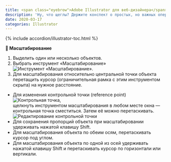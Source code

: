 ```yaml
---
title: <span class="eyebrow">Adobe Illustrator для веб-дизайнера</span> 2) Трансформация объектов
description: 'Ну, что щеглы? Держите конспект о простых, но важных операциях — увеличении и уменьшении графики в Illustrator’е.'
date: 2020-03-17
categories: Illustrator
---
```


{% include accordion/illustrator-toc.html %}

<p><strong>🔵 Масштабирование</strong></p>
<ol>
<li>Выделить один или несколько объектов.</li>
<li>Выбрать инструмент «Масштабирование» <img class="img is-inline" src="{{ site.assets }}/img/blog/2020/03-17/01-illustrator-scale-tool.png" alt="Инструмент «Масштабирование»">.</li>
<li>Для масштабирования относительно центральной точки объекта перетащить курсор (ограничительная рамка с&nbsp;этим инструментом скрыта) на&nbsp;нужное расстояние.</li>
</ol>
<ul>
<li>
Для изменения контрольной точки (reference point)
<img class="img is-inline" src="{{ site.assets }}/img/blog/2020/03-17/02-illustrator-reference-point.png" alt="Контрольная точка">,<br>
щелкнуть инструментом масштабирования в&nbsp;любом месте окна — контрольная точка сместиться. Затем её можно перетаскивать.
<img src="{{ site.assets }}/img/blog/2020/03-17/03-illustrator-reference-point-moving.png" alt="Редактирование контрольной точки">
</li>
<li>Для сохранения пропорций объекта при масштабировании удерживать нажатой клавишу Shift.</li>
<li>Для масштабирования объекта по&nbsp;обеим осям, перетаскивать курсор под углом.</li>
<li>Для масштабирования объекта по&nbsp;одной из&nbsp;осей удерживать нажатой клавишу Shift и&nbsp;перетаскивать курсор по&nbsp;горизонтали или вертикали.</li>
</ul>
